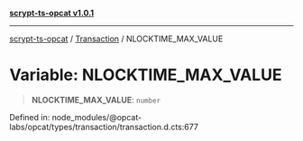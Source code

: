 [**scrypt-ts-opcat v1.0.1**](../../../README.md)

***

[scrypt-ts-opcat](../../../README.md) / [Transaction](../README.md) / NLOCKTIME\_MAX\_VALUE

# Variable: NLOCKTIME\_MAX\_VALUE

> **NLOCKTIME\_MAX\_VALUE**: `number`

Defined in: node\_modules/@opcat-labs/opcat/types/transaction/transaction.d.cts:677

